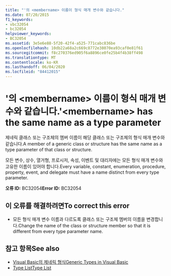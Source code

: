```yaml
---
title: "'의 <membername> 이름이 형식 매개 변수와 같습니다."
ms.date: 07/20/2015
f1_keywords:
- vbc32054
- bc32054
helpviewer_keywords:
- BC32054
ms.assetid: 3e5e6e88-5f20-42f4-a525-771cabc836be
ms.openlocfilehash: 10db22a68a2c669c8772e38070ea93caf0e81f61
ms.sourcegitcommit: f8c270376ed905f6a8896ce0fe25b4f4b38ff498
ms.translationtype: MT
ms.contentlocale: ko-KR
ms.lasthandoff: 06/04/2020
ms.locfileid: "84412015"
---
```

# <a name="membername-has-the-same-name-as-a-type-parameter"></a><span data-ttu-id="b0fbf-102">'의 \<membername> 이름이 형식 매개 변수와 같습니다.</span><span class="sxs-lookup"><span data-stu-id="b0fbf-102">'\<membername> has the same name as a type parameter</span></span>
<span data-ttu-id="b0fbf-103">제네릭 클래스 또는 구조체의 멤버 이름이 해당 클래스 또는 구조체의 형식 매개 변수와 같습니다.</span><span class="sxs-lookup"><span data-stu-id="b0fbf-103">A member of a generic class or structure has the same name as a type parameter of that class or structure.</span></span>  
  
 <span data-ttu-id="b0fbf-104">모든 변수, 상수, 열거형, 프로시저, 속성, 이벤트 및 대리자에는 모든 형식 매개 변수와 고유한 이름이 있어야 합니다.</span><span class="sxs-lookup"><span data-stu-id="b0fbf-104">Every variable, constant, enumeration, procedure, property, event, and delegate must have a name distinct from every type parameter.</span></span>  
  
 <span data-ttu-id="b0fbf-105">**오류 ID:** BC32054</span><span class="sxs-lookup"><span data-stu-id="b0fbf-105">**Error ID:** BC32054</span></span>  
  
## <a name="to-correct-this-error"></a><span data-ttu-id="b0fbf-106">이 오류를 해결하려면</span><span class="sxs-lookup"><span data-stu-id="b0fbf-106">To correct this error</span></span>  
  
- <span data-ttu-id="b0fbf-107">모든 형식 매개 변수 이름과 다르도록 클래스 또는 구조체 멤버의 이름을 변경합니다.</span><span class="sxs-lookup"><span data-stu-id="b0fbf-107">Change the name of the class or structure member so that it is different from every type parameter name.</span></span>  
  
## <a name="see-also"></a><span data-ttu-id="b0fbf-108">참고 항목</span><span class="sxs-lookup"><span data-stu-id="b0fbf-108">See also</span></span>

- [<span data-ttu-id="b0fbf-109">Visual Basic의 제네릭 형식</span><span class="sxs-lookup"><span data-stu-id="b0fbf-109">Generic Types in Visual Basic</span></span>](../programming-guide/language-features/data-types/generic-types.md)
- [<span data-ttu-id="b0fbf-110">Type List</span><span class="sxs-lookup"><span data-stu-id="b0fbf-110">Type List</span></span>](../language-reference/statements/type-list.md)
